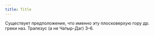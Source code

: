 ```yaml
---
title: Title
---
```


Существует предположение, что именно эту плосковерхую гору др. греки наз.
Трапезус (а не Чатыр-Даг) З–6.

